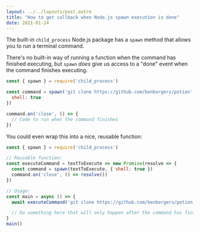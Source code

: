 ```yaml
---
layout: ../../layouts/post.astro
title: "How to get callback when Node.js spawn execution is done"
date: 2021-01-24
---
```

The built-in `child_process` Node.js package has a `spawn` method that allows you to run a terminal command.

There's no built-in way of running a function when the command has finished executing, but `spawn` *does* give us access to a "done" event when the command finishes executing.

```jsx
const { spawn } = require('child_process')

const command = spawn('git clone https://github.com/benborgers/potion', {
  shell: true
})

command.on('close', () => {
  // Code to run when the command finishes
})
```

You could even wrap this into a nice, reusable function:

```jsx
const { spawn } = require('child_process')

// Reusable function:
const executeCommand = textToExecute => new Promise(resolve => {
  const command = spawn(textToExecute, { shell: true })
  command.on('close', () => resolve())
})

// Usage:
const main = async () => {
  await executeCommand('git clone https://github.com/benborgers/potion')

  // Do something here that will only happen after the command has finished.
}
main()
```
